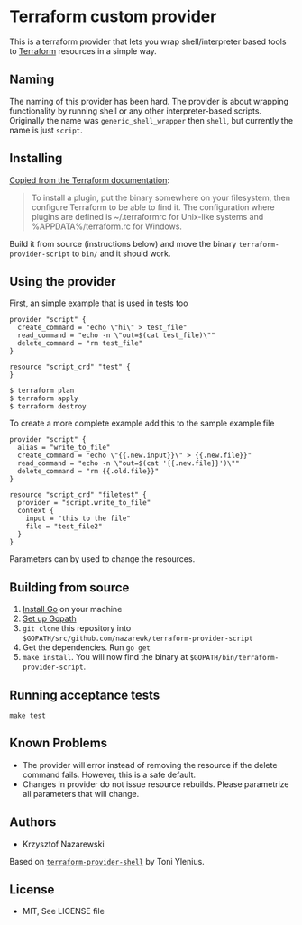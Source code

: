 # Terraform custom provider

This is a terraform provider that lets you wrap shell/interpreter based tools to [Terraform](https://terraform.io/) resources in a simple way.

## Naming

The naming of this provider has been hard. The provider is about wrapping functionality by running shell or any other interpreter-based scripts. Originally the name was `generic_shell_wrapper` then `shell`, but currently the name is just `script`.

## Installing

[Copied from the Terraform documentation](https://www.terraform.io/docs/plugins/basics.html):
> To install a plugin, put the binary somewhere on your filesystem, then configure Terraform to be able to find it. The configuration where plugins are defined is ~/.terraformrc for Unix-like systems and %APPDATA%/terraform.rc for Windows.

Build it from source (instructions below) and move the binary `terraform-provider-script` to `bin/` and it should work.

## Using the provider

First, an simple example that is used in tests too

```hcl
provider "script" {
  create_command = "echo \"hi\" > test_file"
  read_command = "echo -n \"out=$(cat test_file)\""
  delete_command = "rm test_file"
}

resource "script_crd" "test" {
}
```

```console
$ terraform plan
$ terraform apply
$ terraform destroy
```

To create a more complete example add this to the sample example file

```hcl
provider "script" {
  alias = "write_to_file"
  create_command = "echo \"{{.new.input}}\" > {{.new.file}}"
  read_command = "echo -n \"out=$(cat '{{.new.file}}')\""
  delete_command = "rm {{.old.file}}"
}

resource "script_crd" "filetest" {
  provider = "script.write_to_file"
  context {
    input = "this to the file"
    file = "test_file2"
  }
}
```

Parameters can by used to change the resources.

## Building from source

1.  [Install Go](https://golang.org/doc/install) on your machine
2.  [Set up Gopath](https://golang.org/doc/code.html)
3.  `git clone` this repository into `$GOPATH/src/github.com/nazarewk/terraform-provider-script`
4.  Get the dependencies. Run `go get`
6.  `make install`. You will now find the
    binary at `$GOPATH/bin/terraform-provider-script`.

## Running acceptance tests

```console
make test
```

## Known Problems

* The provider will error instead of removing the resource if the delete command fails. However, this is a safe default.
* Changes in provider do not issue resource rebuilds. Please parametrize all parameters that will change.

## Authors

* Krzysztof Nazarewski

Based on [`terraform-provider-shell`](https://github.com/toddnni/terraform-provider-shell) by Toni Ylenius.


## License

* MIT, See LICENSE file

